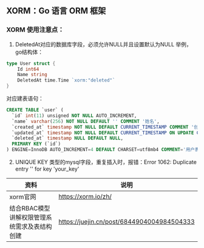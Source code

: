 ## XORM：Go 语言 ORM 框架

### XORM 使用注意点：
1. DeletedAt对应的数据库字段，必须允许NULL并且设置默认为NULL
举例，go结构体：
```go
type User struct {
    Id int64
    Name string
    DeletedAt time.Time `xorm:"deleted"`
}
```
对应建表语句：
```sql
CREATE TABLE `user` (
  `id` int(11) unsigned NOT NULL AUTO_INCREMENT,
  `name` varchar(256) NOT NULL DEFAULT '' COMMENT '姓名',
  `created_at` timestamp NOT NULL DEFAULT CURRENT_TIMESTAMP COMMENT '创建时间',
  `updated_at` timestamp NOT NULL DEFAULT CURRENT_TIMESTAMP ON UPDATE CURRENT_TIMESTAMP COMMENT '更新时间',
  `deleted_at` timestamp NULL DEFAULT NULL,
  PRIMARY KEY (`id`)
) ENGINE=InnoDB AUTO_INCREMENT=4 DEFAULT CHARSET=utf8mb4 COMMENT='用户表';
```
2. UNIQUE KEY 类型的mysql字段，重复插入时，报错：Error 1062: Duplicate entry '' for key 'your_key'

资料 | 说明
--- | ---
xorm官网 | https://xorm.io/zh/
结合RBAC模型讲解权限管理系统需求及表结构创建 | https://juejin.cn/post/6844904004984504333
